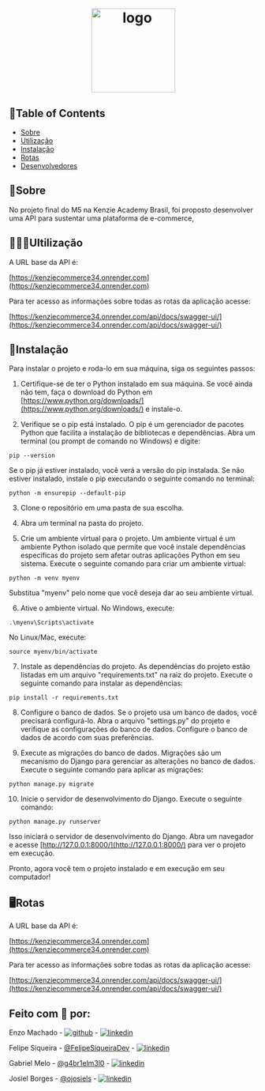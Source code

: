 <h1 align="center">
     <img src="" alt="logo" width=170>
</h1>

## 📃Table of Contents

-   [Sobre](#sobre)
-   [Utilização](#utilização)
-   [Instalação](#instalação)
-   [Rotas](#rotas)
-   [Desenvolvedores](#feito-com-🤍-por)

## 📜Sobre

No projeto final do M5 na Kenzie Academy Brasil, foi proposto desenvolver uma API para sustentar uma plataforma de e-commerce,

## 👩🏻‍💻Ultilização

A URL base da API é:

[https://kenziecommerce34.onrender.com](https://kenziecommerce34.onrender.com)

Para ter acesso as informações sobre todas as rotas da aplicação acesse:

[https://kenziecommerce34.onrender.com/api/docs/swagger-ui/](https://kenziecommerce34.onrender.com/api/docs/swagger-ui/)

## 💾Instalação

Para instalar o projeto e roda-lo em sua máquina, siga os seguintes passos:

1. Certifique-se de ter o Python instalado em sua máquina. Se você ainda não tem, faça o download do Python em [https://www.python.org/downloads/](https://www.python.org/downloads/) e instale-o.

2. Verifique se o pip está instalado. O pip é um gerenciador de pacotes Python que facilita a instalação de bibliotecas e dependências. Abra um terminal (ou prompt de comando no Windows) e digite:

`pip --version`

Se o pip já estiver instalado, você verá a versão do pip instalada. Se não estiver instalado, instale o pip executando o seguinte comando no terminal:

`python -m ensurepip --default-pip`

3. Clone o repositório em uma pasta de sua escolha.

4. Abra um terminal na pasta do projeto.

5. Crie um ambiente virtual para o projeto. Um ambiente virtual é um ambiente Python isolado que permite que você instale dependências específicas do projeto sem afetar outras aplicações Python em seu sistema. Execute o seguinte comando para criar um ambiente virtual:

`python -m venv myenv`

Substitua "myenv" pelo nome que você deseja dar ao seu ambiente virtual.

6. Ative o ambiente virtual. No Windows, execute:

`.\myenv\Scripts\activate`

No Linux/Mac, execute:

`source myenv/bin/activate`

7. Instale as dependências do projeto. As dependências do projeto estão listadas em um arquivo "requirements.txt" na raiz do projeto. Execute o seguinte comando para instalar as dependências:

`pip install -r requirements.txt`

8. Configure o banco de dados. Se o projeto usa um banco de dados, você precisará configurá-lo. Abra o arquivo "settings.py" do projeto e verifique as configurações do banco de dados. Configure o banco de dados de acordo com suas preferências.

9. Execute as migrações do banco de dados. Migrações são um mecanismo do Django para gerenciar as alterações no banco de dados. Execute o seguinte comando para aplicar as migrações:

`python manage.py migrate`

10. Inicie o servidor de desenvolvimento do Django. Execute o seguinte comando:

`python manage.py runserver`

Isso iniciará o servidor de desenvolvimento do Django. Abra um navegador e acesse [http://127.0.0.1:8000/](http://127.0.0.1:8000/) para ver o projeto em execução.

Pronto, agora você tem o projeto instalado e em execução em seu computador!

## 🖥️Rotas

A URL base da API é:

[https://kenziecommerce34.onrender.com](https://kenziecommerce34.onrender.com)

Para ter acesso as informações sobre todas as rotas da aplicação acesse:

[https://kenziecommerce34.onrender.com/api/docs/swagger-ui/](https://kenziecommerce34.onrender.com/api/docs/swagger-ui/)

## Feito com 🤍 por:

Enzo Machado - [![github](https://img.shields.io/badge/github-0A66C2?style=for-the-badge&logo=github&logoColor=white)](https://github.com/m4chado) - [![linkedin](https://img.shields.io/badge/linkedin-0A66C2?style=for-the-badge&logo=linkedin&logoColor=white)](https://www.linkedin.com/in/enzomachado01/)

Felipe Siqueira - [@FelipeSiqueiraDev](https://github.com/FelipeSiqueiraDev) - [![linkedin](https://img.shields.io/badge/linkedin-0A66C2?style=for-the-badge&logo=linkedin&logoColor=white)](https://www.linkedin.com/in/felipe-o-siqueira/)

Gabriel Melo - [@g4br1elm3l0](https://github.com/g4br1elm3l0) - [![linkedin](https://img.shields.io/badge/linkedin-0A66C2?style=for-the-badge&logo=linkedin&logoColor=white)](https://www.linkedin.com/in/gabrielmelo98dev/)

Josiel Borges - [@ojosiels](https://github.com/ojosiels) - [![linkedin](https://img.shields.io/badge/linkedin-0A66C2?style=for-the-badge&logo=linkedin&logoColor=white)](https://www.linkedin.com/in/ojosiels/)
